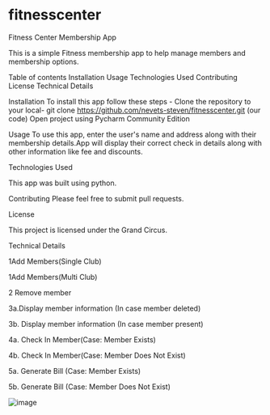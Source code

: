 # fitnesscenter
Fitness Center Membership App

This is a simple Fitness membership app to help manage members and membership options.

Table of contents
Installation
Usage
Technologies Used
Contributing
License
Technical Details


Installation
To install this app follow these steps -
Clone the repository to your local-
 git clone https://github.com/nevets-steven/fitnesscenter.git (our code)
Open project using Pycharm Community Edition

Usage
To use this app, enter the user's name and address along with their membership details.App will display their correct check in details along with other information like fee and discounts.

Technologies Used

This app was built using python.

Contributing
Please feel free to submit pull requests. 

License 

This project is licensed under the Grand Circus.




   Technical Details
 
1Add Members(Single Club)
  



1Add Members(Multi Club)


 

2 Remove member
  

3a.Display member information (In case member deleted)

 

3b. Display member information (In case member present)

 

4a. Check In Member(Case: Member Exists)
 

4b. Check In Member(Case: Member Does Not Exist)
 

5a. Generate Bill (Case: Member Exists)
 

5b. Generate Bill (Case: Member Does Not Exist)
 

![image](https://user-images.githubusercontent.com/97317902/230455531-616c701b-bc85-42ba-9904-7ca6e7897e7b.png)
